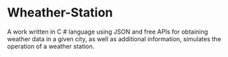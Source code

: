 # Wheather-Station
A work written in C # language using JSON and free APIs for obtaining weather data in a given city, as well as additional information, simulates the operation of a weather station.
